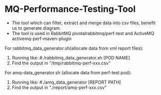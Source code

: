 # MQ-Performance-Testing-Tool

- The tool which can filter, extract and merge data into csv files, benefit us to generate diagram.
- The tool is used in RabbitMQ pivotalrabbitmq/perf-test and ActiveMQ activemq-perf-maven-plugin

For rabbitmq_data_generator.sh(allocate data from xml report files):
1. Running like: #./rabbitmq_data_generator.sh [POD NAME]
2. Find the output in "/tmp/rabbitmq-perf-xxx.csv"

For amq-data_generator.sh (allocate data from perf-test pod):
1. Running like: #./amq_data_generator [REPORT PATH]
2. Find the output in "./report/amq-perf-xxx.csv"
